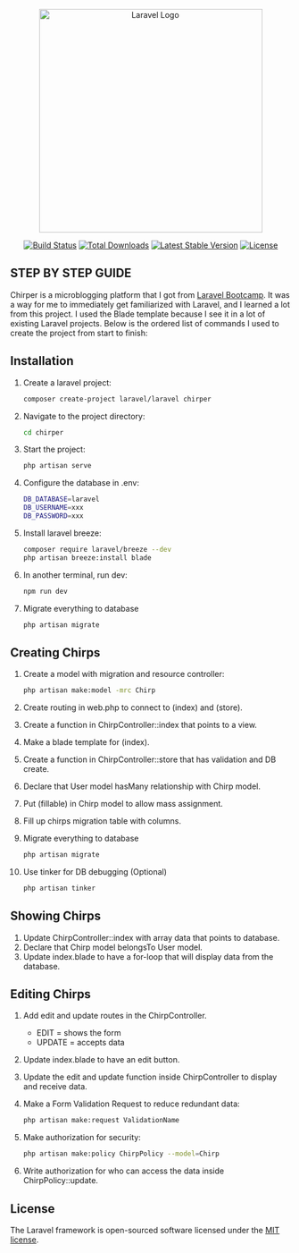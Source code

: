 <p align="center"><a href="https://laravel.com" target="_blank"><img src="https://raw.githubusercontent.com/laravel/art/master/logo-lockup/5%20SVG/2%20CMYK/1%20Full%20Color/laravel-logolockup-cmyk-red.svg" width="400" alt="Laravel Logo"></a></p>

<p align="center">
<a href="https://github.com/laravel/framework/actions"><img src="https://github.com/laravel/framework/workflows/tests/badge.svg" alt="Build Status"></a>
<a href="https://packagist.org/packages/laravel/framework"><img src="https://img.shields.io/packagist/dt/laravel/framework" alt="Total Downloads"></a>
<a href="https://packagist.org/packages/laravel/framework"><img src="https://img.shields.io/packagist/v/laravel/framework" alt="Latest Stable Version"></a>
<a href="https://packagist.org/packages/laravel/framework"><img src="https://img.shields.io/packagist/l/laravel/framework" alt="License"></a>
</p>

## STEP BY STEP GUIDE

Chirper is a microblogging platform that I got from [Laravel Bootcamp](https://bootcamp.laravel.com/). It was a way for me to immediately get familiarized with Laravel, and I learned a lot from this project. I used the Blade template because I see it in a lot of existing Laravel projects. Below is the ordered list of commands I used to create the project from start to finish:

## Installation

1. Create a laravel project:
      ```bash
      composer create-project laravel/laravel chirper

2. Navigate to the project directory:
      ```bash
      cd chirper

3. Start the project:
      ```bash
      php artisan serve

4. Configure the database in .env:
      ```bash
      DB_DATABASE=laravel
      DB_USERNAME=xxx
      DB_PASSWORD=xxx

5. Install laravel breeze:
      ```bash
      composer require laravel/breeze --dev
      php artisan breeze:install blade

6. In another terminal, run dev:
      ```bash
      npm run dev

7. Migrate everything to database
      ```bash
      php artisan migrate

## Creating Chirps

1. Create a model with migration and resource controller:
      ```bash
      php artisan make:model -mrc Chirp

2. Create routing in web.php to connect to (index) and (store).
3. Create a function in ChirpController::index that points to a view.
4. Make a blade template for (index). 
5. Create a function in ChirpController::store that has validation and DB create.
6. Declare that User model hasMany relationship with Chirp model.
7. Put (fillable) in Chirp model to allow mass assignment.
8. Fill up chirps migration table with columns.

9. Migrate everything to database
      ```bash
      php artisan migrate

10. Use tinker for DB debugging (Optional)
      ```bash
      php artisan tinker

## Showing Chirps

1. Update ChirpController::index with array data that points to database.
2. Declare that Chirp model belongsTo User model.
3. Update index.blade to have a for-loop that will display data from the database.

## Editing Chirps

1. Add edit and update routes in the ChirpController.
    - EDIT = shows the form
    - UPDATE = accepts data
2. Update index.blade to have an edit button.
3. Update the edit and update function inside ChirpController to display and receive data.

4. Make a Form Validation Request to reduce redundant data:
      ```bash
      php artisan make:request ValidationName

5. Make authorization for security:
      ```bash
      php artisan make:policy ChirpPolicy --model=Chirp

6. Write authorization for who can access the data inside ChirpPolicy::update.

## License

The Laravel framework is open-sourced software licensed under the [MIT license](https://opensource.org/licenses/MIT).
